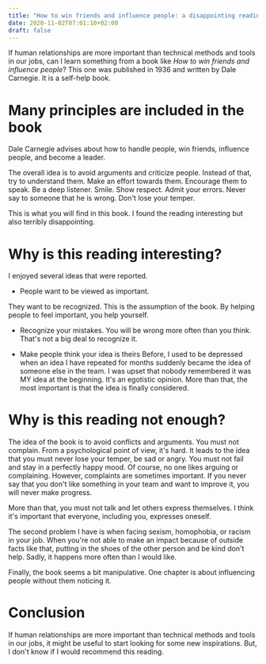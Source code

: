 ```yaml
---
title: "How to win friends and influence people: a disappointing reading"
date: 2020-11-02T07:01:10+02:00
draft: false
---
```

If human relationships are more important than technical methods and tools in our jobs, can I learn something from a book like *How to win friends and influence people*? This one was published in 1936 and written by Dale Carnegie. It is a self-help book.

# Many principles are included in the book

Dale Carnegie advises about how to handle people, win friends, influence people, and become a leader.

The overall idea is to avoid arguments and criticize people. Instead of that, try to understand them. Make an effort towards them. Encourage them to speak. Be a deep listener. Smile. Show respect. Admit your errors. Never say to someone that he is wrong. Don't lose your temper.

This is what you will find in this book. I found the reading interesting but also terribly disappointing.

# Why is this reading interesting?

I enjoyed several ideas that were reported.

- People want to be viewed as important.

They want to be recognized. This is the assumption of the book. By helping people to feel important, you help yourself.

- Recognize your mistakes. You will be wrong more often than you think. That's not a big deal to recognize it.

- Make people think your idea is theirs
Before, I used to be depressed when an idea I have repeated for months suddenly became the idea of someone else in the team. I was upset that nobody remembered it was MY idea at the beginning. It's an egotistic opinion. More than that, the most important is that the idea is finally considered.

# Why is this reading not enough?

The idea of the book is to avoid conflicts and arguments. You must not complain.
From a psychological point of view, it's hard. It leads to the idea that you must never lose your temper, be sad or angry. You must not fail and stay in a perfectly happy mood. Of course, no one likes arguing or complaining. However, complaints are sometimes important. If you never say that you don't like something in your team and want to improve it, you will never make progress.

More than that, you must not talk and let others express themselves. I think it's important that everyone, including you, expresses oneself.

The second problem I have is when facing sexism, homophobia, or racism in your job. When you're not able to make an impact because of outside facts like that, putting in the shoes of the other person and be kind don't help. Sadly, it happens more often than I would like.

Finally, the book seems a bit manipulative. One chapter is about influencing people without them noticing it.

# Conclusion

If human relationships are more important than technical methods and tools in our jobs, it might be useful to start looking for some new inspirations.
But, I don't know if I would recommend this reading.
